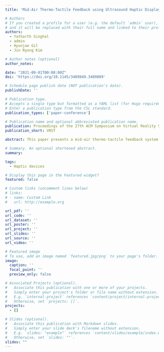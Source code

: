 ```yaml
---
title: 'Mid-Air Thermo-Tactile Feedback using Ultrasound Haptic Display'

# Authors
# If you created a profile for a user (e.g. the default `admin` user), write the username (folder name) here
# and it will be replaced with their full name and linked to their profile.
authors:
  - Yatharth Singhal
  - admin
  - Hyunjae Gil 
  - Jin Ryong Kim

# Author notes (optional)
author_notes:

date: "2021-09-01T00:00:00Z"
doi: 'https://doi.org/10.1145/3489849.3489889'

# Schedule page publish date (NOT publication's date).
publishDate: ''

# Publication type.
# Accepts a single type but formatted as a YAML list (for Hugo requirements).
# Enter a publication type from the CSL standard.
publication_types: ['paper-conference']

# Publication name and optional abbreviated publication name.
publication: Proceedings of the 27th ACM Symposium on Virtual Reality Software and Technology
publication_short: VRST

abstract: This paper presents a mid-air thermo-tactile feedback system using an ultrasound haptic display. We design a proof-of-concept thermo-tactile feedback system with an open-top chamber, heat modules, and an ultrasound display. Our approach is to provide heated airflow along the path to the focused pressure point created from the ultrasound display to generate thermal and vibrotactile cues in mid-air simultaneously. We confirm that our system can generate the thermo-tactile stimuli up to 54.2°C with 3.43 mN when the ultrasonic haptic signal was set to 100 Hz with a 12 mm radius of the cue size. We also confirm that our system can provide a stable temperature (mean error=0.25\%). We measure the warm detection threshold (WDT) and the heat-pain detection threshold (HPDT). The results show that the mean WDT was 32.8°C (SD=1.12), and the mean HPDT was 44.6°C (SD=1.64), which are consistent with the contact-based thermal thresholds. We also found that the accuracy of haptic pattern identification is similar for non-thermal (98.1\%) and thermal conditions (97.2\%), showing a non-significant effect of high temperature. We finally confirmed that thermo-tactile feedback further enhances the user experiences.

# Summary. An optional shortened abstract.
summary:

tags:
  - Haptic devices

# Display this page in the Featured widget?
featured: false

# Custom links (uncomment lines below)
# links:
# - name: Custom Link
#   url: http://example.org

url_pdf: ''
url_code: ''
url_dataset: ''
url_poster: ''
url_project: ''
url_slides: ''
url_source: ''
url_video: ''

# Featured image
# To use, add an image named `featured.jpg/png` to your page's folder.
image:
  caption: ''
  focal_point: ''
  preview_only: false

# Associated Projects (optional).
#   Associate this publication with one or more of your projects.
#   Simply enter your project's folder or file name without extension.
#   E.g. `internal-project` references `content/project/internal-project/index.md`.
#   Otherwise, set `projects: []`.
projects:
  - []

# Slides (optional).
#   Associate this publication with Markdown slides.
#   Simply enter your slide deck's filename without extension.
#   E.g. `slides: "example"` references `content/slides/example/index.md`.
#   Otherwise, set `slides: ""`.
slides: ""
---
```


